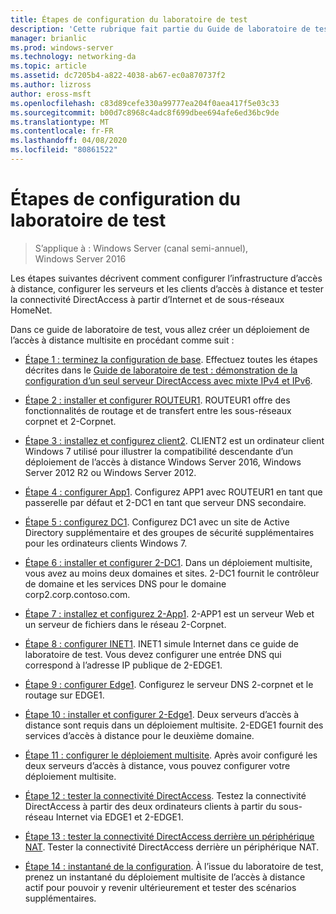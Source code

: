 ```yaml
---
title: Étapes de configuration du laboratoire de test
description: 'Cette rubrique fait partie du Guide de laboratoire de test : illustrer un déploiement multisite DirectAccess pour Windows Server 2016'
manager: brianlic
ms.prod: windows-server
ms.technology: networking-da
ms.topic: article
ms.assetid: dc7205b4-a822-4038-ab67-ec0a870737f2
ms.author: lizross
author: eross-msft
ms.openlocfilehash: c83d89cefe330a99777ea204f0aea417f5e03c33
ms.sourcegitcommit: b00d7c8968c4adc8f699dbee694afe6ed36bc9de
ms.translationtype: MT
ms.contentlocale: fr-FR
ms.lasthandoff: 04/08/2020
ms.locfileid: "80861522"
---
```

# <a name="steps-for-configuring-the-test-lab"></a>Étapes de configuration du laboratoire de test

>S’applique à : Windows Server (canal semi-annuel), Windows Server 2016

Les étapes suivantes décrivent comment configurer l’infrastructure d’accès à distance, configurer les serveurs et les clients d’accès à distance et tester la connectivité DirectAccess à partir d’Internet et de sous-réseaux HomeNet.  
  
Dans ce guide de laboratoire de test, vous allez créer un déploiement de l’accès à distance multisite en procédant comme suit :  
  
-   [Étape 1 : terminez la configuration de base](assetId:///9eb4a9ba-9118-4ea3-8963-e643ec81c3ed). Effectuez toutes les étapes décrites dans le [Guide de laboratoire de test : démonstration de la configuration d’un seul serveur DirectAccess avec mixte IPv4 et IPv6](https://go.microsoft.com/fwlink/p/?LinkId=237004).  
  
-   [Étape 2 : installer et configurer ROUTEUR1](assetId:///e4b1a298-d5b0-410e-970b-c5358a9378f9). ROUTEUR1 offre des fonctionnalités de routage et de transfert entre les sous-réseaux corpnet et 2-Corpnet.  
  
-   [Étape 3 : installez et configurez client2](assetId:///6cbee1b5-f6f6-443f-8fa9-31cc5c05a0ee). CLIENT2 est un ordinateur client Windows 7 utilisé pour illustrer la compatibilité descendante d’un déploiement de l’accès à distance Windows Server 2016, Windows Server 2012 R2 ou Windows Server 2012.  
  
-   [Étape 4 : configurer App1](assetId:///a0ee655e-c01e-4bf3-a7b3-064e9614f810). Configurez APP1 avec ROUTEUR1 en tant que passerelle par défaut et 2-DC1 en tant que serveur DNS secondaire.  
  
-   [Étape 5 : configurez DC1](assetId:///205ca795-93ce-4e53-aa6b-b44c87f0e14a). Configurez DC1 avec un site de Active Directory supplémentaire et des groupes de sécurité supplémentaires pour les ordinateurs clients Windows 7.  
  
-   [Étape 6 : installer et configurer 2-DC1](assetId:///16752f61-edbf-4ff4-9d7a-e2077b66a127). Dans un déploiement multisite, vous avez au moins deux domaines et sites. 2-DC1 fournit le contrôleur de domaine et les services DNS pour le domaine corp2.corp.contoso.com.  
  
-   [Étape 7 : installez et configurez 2-App1](assetId:///7d04b54e-590a-4d33-9766-415789859f29). 2-APP1 est un serveur Web et un serveur de fichiers dans le réseau 2-Corpnet.  
  
-   [Étape 8 : configurer INET1](assetId:///8ecc0b63-8626-4939-8d26-3d51d051d231). INET1 simule Internet dans ce guide de laboratoire de test. Vous devez configurer une entrée DNS qui correspond à l’adresse IP publique de 2-EDGE1.  
  
-   [Étape 9 : configurer Edge1](assetId:///562744dc-30f6-42fa-bd5f-60a013b2179e). Configurez le serveur DNS 2-corpnet et le routage sur EDGE1.  
  
-   [Étape 10 : installer et configurer 2-Edge1](assetId:///1938c4f3-ca96-475d-9f2e-6bea3b7a4130). Deux serveurs d’accès à distance sont requis dans un déploiement multisite. 2-EDGE1 fournit des services d’accès à distance pour le deuxième domaine.  
  
-   [Étape 11 : configurer le déploiement multisite](assetId:///537e4b68-043f-49c9-94d8-15ce8c4b18e2). Après avoir configuré les deux serveurs d’accès à distance, vous pouvez configurer votre déploiement multisite.  
  
-   [Étape 12 : tester la connectivité DirectAccess](assetId:///aa293b5d-4b6f-4004-95f3-0ab54804b15c). Testez la connectivité DirectAccess à partir des deux ordinateurs clients à partir du sous-réseau Internet via EDGE1 et 2-EDGE1.  
  
-   [Étape 13 : tester la connectivité DirectAccess derrière un périphérique NAT](assetId:///41f8195b-00a1-4991-9db8-3703514dbe0c). Tester la connectivité DirectAccess derrière un périphérique NAT.  
  
-   [Étape 14 : instantané de la configuration](assetId:///7b56d5c9-c334-463e-9e29-d652ca110d84). À l’issue du laboratoire de test, prenez un instantané du déploiement multisite de l’accès à distance actif pour pouvoir y revenir ultérieurement et tester des scénarios supplémentaires.  
  



